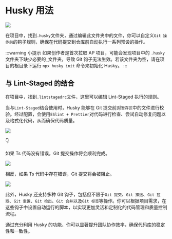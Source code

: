 # Husky 用法

![](/QQ20250115-164245.png)

在项目中，找到`.husky`文件夹，通过编辑此文件夹中的文件，你可以自定义`Git 操作前`的钩子规则，确保在代码提交到仓库前自动执行一系列预设的操作。

:::warning 小提示
如果创作者是首次拉取 AP 项目，可能会发现项目中的 `.husky` 文件夹下缺少必要的`_`文件夹，导致 Git 钩子无法生效。若该文件夹为空，请在项目的根目录下运行 `npx husky init` 命令来初始化 Husky。
:::

## 与 Lint-Staged 的结合

在项目中，找到`.lintstagedrc`文件，这里可以编辑 Lint-Staged 执行的规则。

当与`Lint-Staged`结合使用时，Husky 能够在 Git 提交前对`暂存区`中的文件进行校验。经过配置，会使用`ESlint + Prettier`对代码进行检查、尝试自动修复问题以及格式化代码，从而确保代码质量。

![](/QQ20250115-165106.png)

👇

如果 Ts 代码没有错误，Git 提交操作将会顺利完成。

![](/QQ20250115-164848.png)

相反，如果 Ts 代码中存在错误，Git 提交将会被阻止。

![](/QQ20250115-181214.png)

此外，Husky 还支持多种 Git 钩子，包括但不限于`Git 提交`、`Git 推送`、`Git 拉取`、`Git 重置`、`Git 检出`、`Git 合并`以及`Git 标签`等操作。你可以根据项目需求，在这些钩子中设置自动运行的脚本，以实现更加灵活和定制化的代码管理和质量控制流程。

通过充分利用 Husky 的功能，你可以显著提升团队协作效率，确保代码库的稳定性和一致性。
